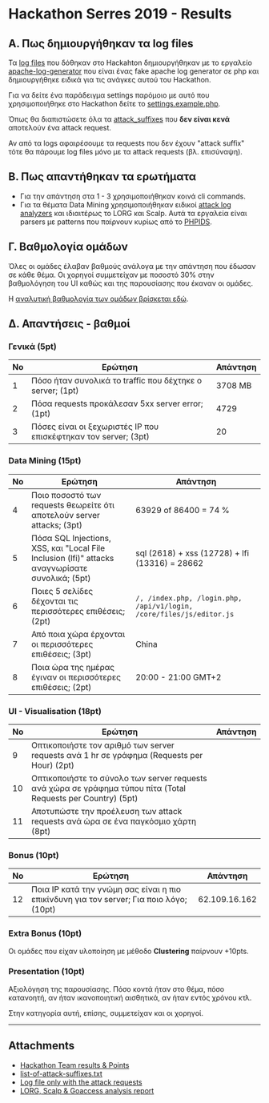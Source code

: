# Hackathon Serres 2019 - Results

## Α. Πως δημιουργήθηκαν τα log files

Τα [log files](https://github.com/serrestech/hackathon/tree/topic/daily-logs.zip) που δόθηκαν στο Hackahton δημιουργήθηκαν με το εργαλείο [apache-log-generator](https://github.com/theodorosploumis/apache-log-generator) που είναι ένας fake apache log generator σε php και δημιουργήθηκε ειδικά για τις ανάγκες αυτού του Hackathon. 

Για να δείτε ένα παράδειγμα settings παρόμοιο με αυτό που χρησιμοποιήθηκε στο Hackathon δείτε το [settings.example.php](https://github.com/theodorosploumis/apache-log-generator/blob/master/settings.example.php).

Όπως θα διαπιστώσετε όλα τα [attack_suffixes](https://github.com/theodorosploumis/apache-log-generator/blob/master/settings.example.php#L83) που **δεν είναι κενά** αποτελούν ένα attack request.

Αν από τα logs αφαιρέσουμε τα requests που δεν έχουν "attack suffix" τότε θα πάρουμε log files μόνο με τα attack requests (βλ. επισύναψη).


## Β. Πως απαντήθηκαν τα ερωτήματα

- Για την απάντηση στα 1 - 3 χρησιμοποιήθηκαν κοινά cli commands.
- Για τα θέματα Data Mining χρησιμοποιήθηκαν ειδικοί [attack log analyzers](https://github.com/theodorosploumis/apache-log-generator#log-analyzers-for-security-problems) και ιδιαιτέρως το LORG και Scalp. Αυτά τα εργαλεία είναι parsers με patterns που παίρνουν κυρίως από το [PHPIDS](https://en.wikipedia.org/wiki/PHPIDS).

## Γ. Βαθμολογία ομάδων

Όλες οι ομάδες έλαβαν βαθμούς ανάλογα με την απάντηση που έδωσαν σε κάθε θέμα. Οι χορηγοί συμμετείχαν με ποσοστό 30% στην βαθμολόγηση του UI καθώς και της παρουσίασης που έκαναν οι ομάδες.

Η [αναλυτική βαθμολογία των ομάδων βρίσκεται εδώ](https://github.com/serrestech/hackathon/blob/topic/results/team_results_2019.pdf).


## Δ. Απαντήσεις - βαθμοί

### Γενικά (5pt)
| No | Ερώτηση | Απάντηση |
|-----| ------- | -------- |
| 1 | Πόσο ήταν συνολικά το traffic που δέχτηκε ο server; (1pt) | 3708 MB |
| 2 | Πόσα requests προκάλεσαν 5xx server error; (1pt) | 4729 |
| 3 | Πόσες είναι οι ξεχωριστές IP που επισκέφτηκαν τον server; (3pt) | 20 |

### Data Mining (15pt)
| No | Ερώτηση | Απάντηση |
|-----| ------- | -------- |
| 4 | Ποιο ποσοστό των requests θεωρείτε ότι αποτελούν server attacks; (3pt) | 63929 of 86400 = 74 % |
| 5 | Πόσα SQL Injections, XSS, και "Local File Inclusion (lfi)" attacks αναγνωρίσατε συνολικά; (5pt) | sql (2618) + xss (12728) + lfi (13316) = 28662 |
| 6 | Ποιες 5 σελίδες δέχονται τις περισσότερες επιθέσεις; (2pt) | `/, /index.php, /login.php, /api/v1/login, /core/files/js/editor.js` |
| 7 | Από ποια χώρα έρχονται οι περισσότερες επιθέσεις; (3pt) | China |
| 8 | Ποια ώρα της ημέρας έγιναν οι περισσότερες επιθέσεις; (2pt) | 20:00 - 21:00 GMT+2 |

### UI - Visualisation (18pt)
| No | Ερώτηση | Απάντηση |
|-----| ------- | -------- |
| 9 | Οπτικοποιήστε τον αριθμό των server requests ανά 1 hr σε γράφημα (Requests per Hour) (2pt) | |
| 10 | Οπτικοποιήστε το σύνολο των server requests ανά χώρα σε γράφημα τύπου πίτα (Total Requests per Country) (5pt) | |
| 11 | Αποτυπώστε την προέλευση των attack requests ανά ώρα σε ένα παγκόσμιο χάρτη (8pt) | |

### Bonus (10pt)
| No | Ερώτηση | Απάντηση |
|-----| ------- | -------- |
| 12 | Ποια IP κατά την γνώμη σας είναι η πιο επικίνδυνη για τον server; Για ποιο λόγο; (10pt) | 62.109.16.162 |

### Extra Bonus (10pt)
Οι ομάδες που είχαν υλοποίηση με μέθοδο **Clustering** παίρνουν +10pts.

### Presentation (10pt)
Αξιολόγηση της παρουσίασης. Πόσο κοντά ήταν στο θέμα, πόσο κατανοητή, αν ήταν ικανοποιητική αισθητικά, αν ήταν εντός χρόνου κτλ.

Στην κατηγορία αυτή, επίσης, συμμετείχαν και οι χορηγοί.



---

## Attachments

- [Hackathon Team results & Points](https://github.com/serrestech/hackathon/blob/topic/results/team_results_2019.pdf)
- [list-of-attack-suffixes.txt](https://github.com/serrestech/hackathon/blob/topic/results/list-of-attack-suffixes.txt)
- [Log file only with the attack requests](https://github.com/serrestech/hackathon/blob/topic/results/only-attacks.log)
- [LORG, Scalp & Goaccess analysis report](https://github.com/serrestech/hackathon/blob/topic/results/attack-reports.zip)